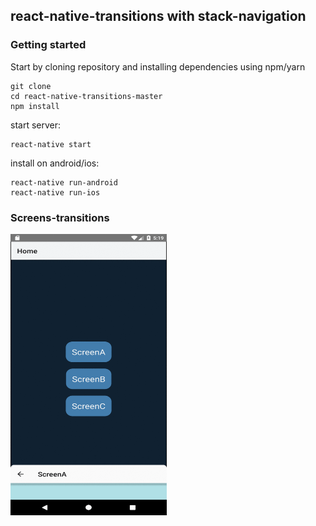 ## react-native-transitions with stack-navigation

### Getting started
Start by cloning repository and installing dependencies using npm/yarn
```
git clone
cd react-native-transitions-master
npm install
```

start server:
```
react-native start
```

install on android/ios:
```
react-native run-android
react-native run-ios
```
### Screens-transitions

<img src="/rn_transition.gif" width="250" height="450" />
